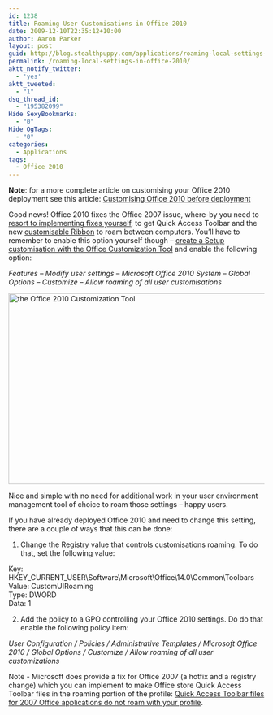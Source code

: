 ```yaml
---
id: 1238
title: Roaming User Customisations in Office 2010
date: 2009-12-10T22:35:12+10:00
author: Aaron Parker
layout: post
guid: http://blog.stealthpuppy.com/applications/roaming-local-settings-in-office-2010
permalink: /roaming-local-settings-in-office-2010/
aktt_notify_twitter:
  - 'yes'
aktt_tweeted:
  - "1"
dsq_thread_id:
  - "195382099"
Hide SexyBookmarks:
  - "0"
Hide OgTags:
  - "0"
categories:
  - Applications
tags:
  - Office 2010
---
```

**Note**: for a more complete article on customising your Office 2010 deployment see this article: [Customising Office 2010 before deployment](http://stealthpuppy.com/deployment/customising-office-2010-before-deployment/)

Good news! Office 2010 fixes the Office 2007 issue, where-by you need to [resort to implementing fixes yourself](http://blogs.sepago.de/helge/2009/12/09/fixing-office-2007s-quick-access-toolbars-with-citrix-user-profile-manager/), to get Quick Access Toolbar and the new [customisable Ribbon](http://msdn.microsoft.com/en-us/library/ee704589(office.14).aspx) to roam between computers. You’ll have to remember to enable this option yourself though – [create a Setup customisation with the Office Customization Tool](http://stealthpuppy.com/deployment/customising-office-2010-before-deployment) and enable the following option:

_Features – Modify user settings – Microsoft Office 2010 System – Global Options – Customize – Allow roaming of all user customisations_

[<img style="display: inline; border: 0pt none;" title="the Office 2010 Customization Tool" src="http://stealthpuppy.com/wp-content/uploads/2009/12/AllowRoamingOfAllUserCustomisations_thumb.png" alt="the Office 2010 Customization Tool" width="640" height="376" border="0" />](http://stealthpuppy.com/wp-content/uploads/2009/12/AllowRoamingOfAllUserCustomisations.png)

Nice and simple with no need for additional work in your user environment management tool of choice to roam those settings – happy users.

If you have already deployed Office 2010 and need to change this setting, there are a couple of ways that this can be done:

1. Change the Registry value that controls customisations roaming. To do that, set the following value:

Key: HKEY\_CURRENT\_USER\Software\Microsoft\Office\14.0\Common\Toolbars  
Value: CustomUIRoaming  
Type: DWORD  
Data: 1

2. Add the policy to a GPO controlling your Office 2010 settings. Do do that enable the following policy item:

_User Configuration / Policies / Administrative Templates / Microsoft Office 2010 / Global Options / Customize / Allow roaming of all user customizations_

Note - Microsoft does provide a fix for Office 2007 (a hotfix and a registry change) which you can implement to make Office store Quick Access Toolbar files in the roaming portion of the profile: [Quick Access Toolbar files for 2007 Office applications do not roam with your profile](http://support.microsoft.com/kb/958062).